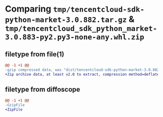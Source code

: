 # Comparing `tmp/tencentcloud-sdk-python-market-3.0.882.tar.gz` & `tmp/tencentcloud_sdk_python_market-3.0.883-py2.py3-none-any.whl.zip`

## filetype from file(1)

```diff
@@ -1 +1 @@
-gzip compressed data, was "dist/tencentcloud-sdk-python-market-3.0.882.tar", last modified: Wed Apr 26 03:38:10 2023, max compression
+Zip archive data, at least v2.0 to extract, compression method=deflate
```

## filetype from diffoscope

```diff
@@ -1 +1 @@
-GzipFile
+ZipFile
```

